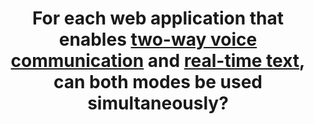 ---
title: For each web application that enables [two-way voice communication](#application-web-de-communication-orale-bidirectionnelle) and [real-time text](#communication-ecrite-en-temps-reel), can both modes be used simultaneously?
---